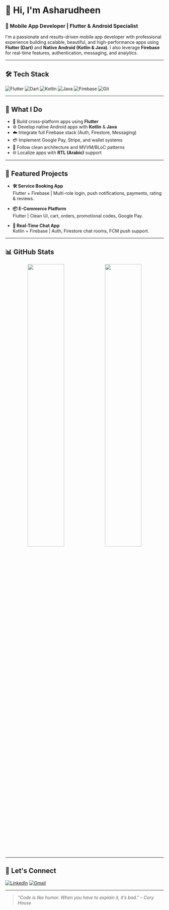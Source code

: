 # 👋 Hi, I'm Asharudheen

### 🚀 Mobile App Developer | Flutter & Android Specialist

I'm a passionate and results-driven mobile app developer with professional experience building scalable, beautiful, and high-performance apps using **Flutter (Dart)** and **Native Android (Kotlin & Java)**. I also leverage **Firebase** for real-time features, authentication, messaging, and analytics.

---

## 🛠️ Tech Stack

![Flutter](https://img.shields.io/badge/Flutter-02569B?style=for-the-badge&logo=flutter&logoColor=white)
![Dart](https://img.shields.io/badge/Dart-0175C2?style=for-the-badge&logo=dart&logoColor=white)
![Kotlin](https://img.shields.io/badge/Kotlin-7F52FF?style=for-the-badge&logo=kotlin&logoColor=white)
![Java](https://img.shields.io/badge/Java-ED8B00?style=for-the-badge&logo=openjdk&logoColor=white)
![Firebase](https://img.shields.io/badge/Firebase-FFCA28?style=for-the-badge&logo=firebase&logoColor=black)
![Git](https://img.shields.io/badge/Git-F05032?style=for-the-badge&logo=git&logoColor=white)

---

## 📱 What I Do

- 🚀 Build cross-platform apps using **Flutter**
- ⚙️ Develop native Android apps with **Kotlin** & **Java**
- ☁️ Integrate full Firebase stack (Auth, Firestore, Messaging)
- 💳 Implement Google Pay, Stripe, and wallet systems
- 🧪 Follow clean architecture and MVVM/BLoC patterns
- 🌐 Localize apps with **RTL (Arabic)** support

---

## 📌 Featured Projects

- **🛠️ Service Booking App**  
  Flutter + Firebase | Multi-role login, push notifications, payments, rating & reviews.

- **📦 E-Commerce Platform**  
  Flutter | Clean UI, cart, orders, promotional codes, Google Pay.

- **💬 Real-Time Chat App**  
  Kotlin + Firebase | Auth, Firestore chat rooms, FCM push support.

---

## 📊 GitHub Stats

<p align="center">
  <img src="https://github-readme-stats.vercel.app/api?username=asharudheen&show_icons=true&theme=tokyonight" width="48%" />
  <img src="https://github-readme-stats.vercel.app/api/top-langs/?username=asharudheen&layout=compact&theme=tokyonight" width="48%" />
</p>

---

## 🤝 Let's Connect

[![LinkedIn](https://img.shields.io/badge/LinkedIn-blue?style=for-the-badge&logo=linkedin&logoColor=white)](https://www.linkedin.com/in/asharudheen-kc-30a79813b)
[![Gmail](https://img.shields.io/badge/Gmail-asharudheen.kmp@gmail.com-D14836?style=for-the-badge&logo=gmail&logoColor=white)](mailto:asharudheen.kmp@gmail.com)

---

> _“Code is like humor. When you have to explain it, it’s bad.” – Cory House_
